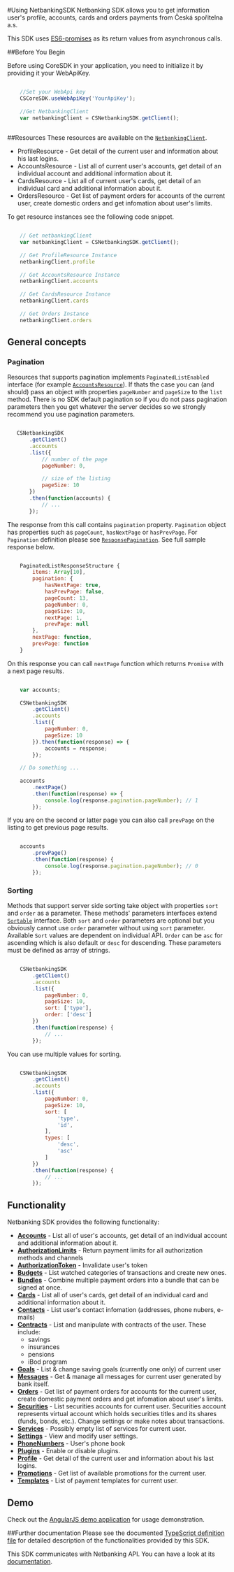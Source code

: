 #Using NetbankingSDK
Netbanking SDK allows you to get information user's profile, accounts, cards and orders payments from Česká spořitelna a.s.

This SDK uses [ES6-promises](https://developer.mozilla.org/en-US/docs/Web/JavaScript/Reference/Global_Objects/Promise) as its return values from asynchronous calls.

##Before You Begin

Before using CoreSDK in your application, you need to initialize it by providing it your WebApiKey.

```javascript

    //Set your WebApi key
    CSCoreSDK.useWebApiKey('YourApiKey');
    
    //Get NetbankingClient
    var netbankingClient = CSNetbankingSDK.getClient();
    
```

##Resources
These resources are available on the [`NetbankingClient`](../lib/netbanking.ts). 

- ProfileResource - Get detail of the current user and information about his last logins.
- AccountsResource - List all of current user's accounts, get detail of an individual account and additional information about it.
- CardsResource -  List all of current user's cards, get detail of an individual card and additional information about it.
- OrdersResource - Get list of payment orders for accounts of the current user, create domestic orders and get infomation about user's limits.

To get resource instances see the following code snippet.

```javascript

    // Get netbankingClient
    var netbankingClient = CSNetbankingSDK.getClient();
    
    // Get ProfileResource Instance 
    netbankingClient.profile
    
    // Get AccountsResource Instance
    netbankingClient.accounts
    
    // Get CardsResource Instance
    netbankingClient.cards
    
    // Get Orders Instance
    netbankingClient.orders

```

## General concepts

### Pagination

Resources that supports pagination implements `PaginatedListEnabled` interface (for example [`AccountsResource`](../lib/accounts/accounts.ts)). If thats the case you can (and should) pass an object with properties `pageNumber` and `pageSize` to the `list` method. There is no SDK default pagination so if you do not pass pagination parameters then you get whatever the server decides so we strongly recommend you use pagination parameters.

 ```javascript
 
    CSNetbankingSDK
        .getClient()
        .accounts
        .list({
            // number of the page 
            pageNumber: 0,
            
            // size of the listing
            pageSize: 10 
        })
        .then(function(accounts) {
            // ...
        });
 
 ```

The response from this call contains `pagination` property. `Pagination` object has properties such as `pageCount`, `hasNextPage` or `hasPrevPage`. For `Pagination` definition please see [`ResponsePagination`](https://github.com/Ceskasporiteln/cs-core-sdk-js/blob/master/lib/web-api/lists.ts).
See full sample response below.

```javascript

    PaginatedListResponseStructure {
        items: Array[10],
        pagination: {
            hasNextPage: true,
            hasPrevPage: false,
            pageCount: 13,
            pageNumber: 0,
            pageSize: 10,
            nextPage: 1,
            prevPage: null
        },
        nextPage: function,
        prevPage: function
    }

```

On this response you can call `nextPage` function which returns `Promise` with a next page results.

```javascript

    var accounts;
    
    CSNetbankingSDK
        .getClient()
        .accounts
        .list({
            pageNumber: 0,
            pageSize: 10
        }).then(function(response) => {
            accounts = response;            
        });
        
    // Do something ...
    
    accounts
        .nextPage()
        .then(function(response) => {
            console.log(response.pagination.pageNumber); // 1
        });

```

If you are on the second or latter page you can also call `prevPage` on the listing to get previous page results.

```javascript

    accounts
        .prevPage()
        .then(function(response) {
            console.log(response.pagination.pageNumber); // 0
        });

```

### Sorting

Methods that support server side sorting take object with properties `sort` and `order` as a parameter. These methods' parameters interfaces extend [`Sortable`](https://github.com/Ceskasporiteln/cs-core-sdk-js/blob/master/lib/web-api/lists.ts) interface. Both `sort` and `order` parameters are optional but you obviously cannot use `order` parameter without using `sort` parameter. Available `Sort` values are dependent on individual API. `Order` can be `asc` for ascending which is also default or `desc` for descending. These parameters must be defined as array of strings. 

```javascript

    CSNetbankingSDK
        .getClient()
        .accounts
        .list({
            pageNumber: 0,
            pageSize: 10,
            sort: ['type'],
            order: ['desc']
        })
        .then(function(response) {
            // ...
        });

```

You can use multiple values for sorting.

```javascript

    CSNetbankingSDK
        .getClient()
        .accounts
        .list({
            pageNumber: 0,
            pageSize: 10,
            sort: [
                'type',
                'id',
            ],
            types: [
                'desc',
                'asc'
            ]
        })
        .then(function(response) {
            // ...
        });

```

## Functionality

Netbanking SDK provides the following functionality:

- [**Accounts**](./accounts.md) - List all of user's accounts, get detail of an individual account and additional information about it.
- [**AuthorizationLimits**](./authorization-limits.md) - Return payment limits for all authorization methods and channels
- [**AuthorizationToken**](./authorization-token.md) - Invalidate user's token
- [**Budgets**](./budgets.md) - List watched categories of transactions and create new ones.
- [**Bundles**](./bundles.md) - Combine multiple payment orders into a bundle that can be signed at once.
- [**Cards**](./cards.md) - List all of user's cards, get detail of an individual card and additional information about it.
- [**Contacts**](./contacts.md) - List user's contact infomation (addresses, phone nubers, e-mails)
- [**Contracts**](./contracts.md) - List and manipulate with contracts of the user. These include:
    - savings
    - insurances
    - pensions
    - iBod program
- [**Goals**](./goals.md) - List & change saving goals (currently one only) of current user
- [**Messages**](./messages.md) - Get & manage all messages for current user generated by bank itself.
- [**Orders**](./payments.md) -  Get list of payment orders for accounts for the current user, create domestic payment orders and get infomation about user's limits.
- [**Securities**](./securities.md) - List securities accounts for current user. Securities account represents virtual account which holds securities titles and its shares (funds, bonds, etc.). Change settings or make notes about transactions.
- [**Services**](./services.md) - Possibly empty list of services for current user.
- [**Settings**](./settings.md) - View and modify user settings.
- [**PhoneNumbers**](./phone-numbers.md) - User's phone book
- [**Plugins**](./plugins.md) - Enable or disable plugins.
- [**Profile**](./profile.md) - Get detail of the current user and information about his last logins.
- [**Promotions**](./promotions) - Get list of available promotions for the current user.
- [**Templates**](./templates.md) - List of payment templates for current user.

## Demo
Check out the [AngularJS demo application](https://github.com/Ceskasporiteln/csas-sdk-demo-js) for usage demonstration.

##Further documentation
Please see the documented [TypeScript definition file](../dist/cs-netbanking-sdk.sfx.d.ts) for detailed description of the functionalities provided by this SDK.

This SDK communicates with Netbanking API. You can have a look at its [documentation](http://docs.netbankingv3.apiary.io/).